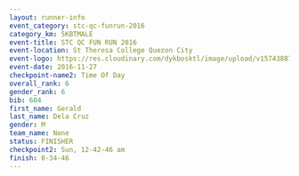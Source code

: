 ```yaml
---
layout: runner-info 
event_category: stc-qc-funrun-2016 
category_km: 5KBTMALE 
event-title: STC QC FUN RUN 2016 
event-location: St Theresa College Quezon City 
event-logo: https://res.cloudinary.com/dykbosktl/image/upload/v1574388789/Logo/Fun_Run_Poster_tgejen.jpg 
event-date: 2016-11-27 
checkpoint-name2: Time Of Day 
overall_rank: 6
gender_rank: 6
bib: 604
first_name: Gerald
last_name: Dela Cruz
gender: M
team_name: None
status: FINISHER
checkpoint2: Sun, 12-42-46 am
finish: 0-34-46
---
```

